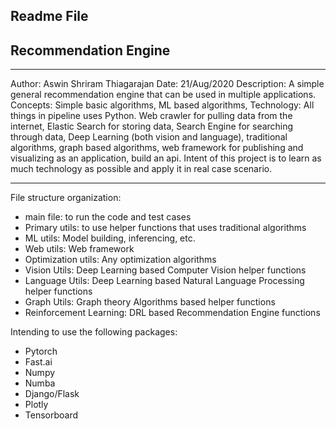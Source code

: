 ## Readme File

## Recommendation Engine

******************************************************************************************************************************************
Author:         Aswin Shriram Thiagarajan
Date:           21/Aug/2020
Description:    A simple general recommendation engine that can be used in multiple applications.
Concepts:       Simple basic algorithms, ML based algorithms, 
Technology:     All things in pipeline uses Python. Web crawler for pulling data from the internet, Elastic Search for storing data, Search
                Engine for searching through data, Deep Learning (both vision and language), traditional algorithms, graph based algorithms,
                web framework for publishing and visualizing as an application, build an api.
Intent of this project is to learn as much technology as possible and apply it in real case scenario.
******************************************************************************************************************************************

File structure organization:
- main file: to run the code and test cases
- Primary utils: to use helper functions that uses traditional algorithms
- ML utils: Model building, inferencing, etc.
- Web utils: Web framework
- Optimization utils: Any optimization algorithms
- Vision Utils: Deep Learning based Computer Vision helper functions
- Language Utils: Deep Learning based Natural Language Processing helper functions
- Graph Utils: Graph theory Algorithms based helper functions
- Reinforcement Learning: DRL based Recommendation Engine functions

Intending to use the following packages:
- Pytorch
- Fast.ai
- Numpy
- Numba
- Django/Flask
- Plotly
- Tensorboard